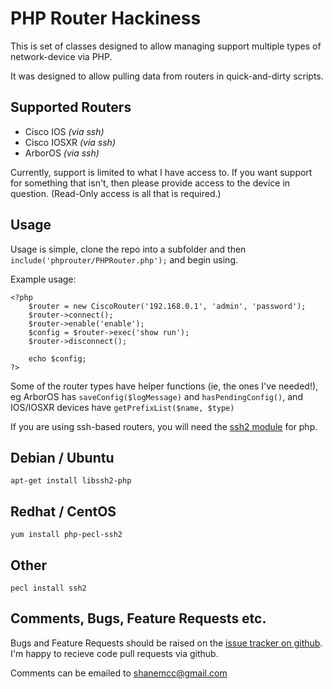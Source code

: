 # PHP Router Hackiness

This is set of classes designed to allow managing support multiple types of network-device via PHP.

It was designed to allow pulling data from routers in quick-and-dirty scripts.

## Supported Routers

* Cisco IOS *(via ssh)*
* Cisco IOSXR *(via ssh)*
* ArborOS *(via ssh)*

Currently, support is limited to what I have access to. If you want support for something that isn't, then please provide access to the device in question. (Read-Only access is all that is required.)

## Usage

Usage is simple, clone the repo into a subfolder and then `include('phprouter/PHPRouter.php');` and begin using.

Example usage:

```
<?php
	$router = new CiscoRouter('192.168.0.1', 'admin', 'password');
	$router->connect();
	$router->enable('enable');
	$config = $router->exec('show run');
	$router->disconnect();

	echo $config;
?>
```

Some of the router types have helper functions (ie, the ones I've needed!), eg ArborOS has `saveConfig($logMessage)` and `hasPendingConfig()`, and IOS/IOSXR devices have `getPrefixList($name, $type)`

If you are using ssh-based routers, you will need the [ssh2 module](http://php.net/manual/en/book.ssh2.php) for php.

## Debian / Ubuntu
```
apt-get install libssh2-php
```

## Redhat / CentOS
```
yum install php-pecl-ssh2
```

## Other
```
pecl install ssh2
```

## Comments, Bugs, Feature Requests etc.

Bugs and Feature Requests should be raised on the [issue tracker on github](https://github.com/ShaneMcC/phprouter/issues). I'm happy to recieve code pull requests via github.

Comments can be emailed to [shanemcc@gmail.com](shanemcc@gmail.com)

